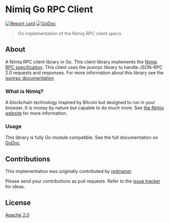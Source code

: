 # Nimiq Go RPC Client
[![Report card](https://goreportcard.com/badge/github.com/nimiq-community/go-client)](https://goreportcard.com/report/github.com/nimiq-community/go-client)
[![GoDoc](https://godoc.org/github.com/nimiq-community/go-client?status.svg)](https://godoc.org/github.com/nimiq-community/go-client)


> Go implementation of the Nimiq RPC client specs.

## About
A Nimiq RPC client library in Go. This client library implements the [Nimiq RPC specification](https://github.com/nimiq/core-js/wiki/JSON-RPC-API#remotejs-client). This client uses the jsonrpc library to handle JSON-RPC 2.0 requests and responses. For more information about this library see the [jsonrpc documentation](https://godoc.org/github.com/ybbus/jsonrpc)

### What is Nimiq?
A blockchain technology inspired by Bitcoin but designed to run in your browser. It is money by nature but capable to do much more.
See [the Nimiq website](https://nimiq.com) for more information.

### Usage
This library is fully Go module compatible. See the full documentation on [GoDoc](https://godoc.org/github.com/nimiq-community/go-Client)<br>

## Contributions

This implementation was originally contributed by [redmaner](https://github.com/redmaner/).

Please send your contributions as pull requests.
Refer to the [issue tracker](issues) for ideas.

## License

[Apache 2.0](LICENSE)
